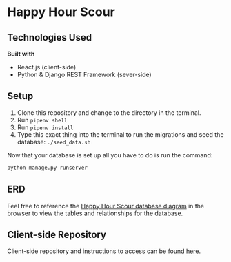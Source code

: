 # Happy Hour Scour

## Technologies Used

<b>Built with</b>
- React.js (client-side)
- Python & Django REST Framework (sever-side)

## Setup

1. Clone this repository and change to the directory in the terminal.
1. Run `pipenv shell`
1. Run `pipenv install`
1. Type this exact thing into the terminal to run the migrations and seed the database: `./seed_data.sh`

Now that your database is set up all you have to do is run the command:

```sh
python manage.py runserver
```

## ERD

Feel free to reference the [Happy Hour Scour database diagram](https://dbdiagram.io/d/60be5f25b29a09603d185b39) in the browser to view the tables and relationships for the database.

## Client-side Repository

Client-side repository and instructions to access can be found [here](https://github.com/emilycentko/happy-hour-scour-client).
